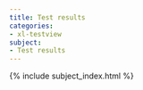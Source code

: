 ```yaml
---
title: Test results
categories:
- xl-testview
subject:
- Test results
---
```


{% include subject_index.html %}

